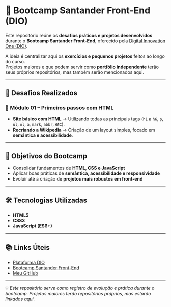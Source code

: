 # 🚀 Bootcamp Santander Front-End (DIO)

Este repositório reúne os **desafios práticos e projetos desenvolvidos** durante o **Bootcamp Santander Front-End**, oferecido pela [Digital Innovation One (DIO)](https://www.dio.me/).  

A ideia é centralizar aqui os **exercícios e pequenos projetos** feitos ao longo do curso.  
Projetos maiores e que podem servir como **portfólio independente** terão seus próprios repositórios, mas também serão mencionados aqui.  

---

## 📌 Desafios Realizados

### 🔹 Módulo 01 – Primeiros passos com HTML
- **Site básico com HTML** → Utilizando todas as principais tags (`h1` a `h6`, `p`, `ul`, `ol`, `a`, `mark`, `abbr`, etc).  
- **Recriando a Wikipedia** → Criação de um layout simples, focado em **semântica e acessibilidade**.  

---

## 🎯 Objetivos do Bootcamp
- Consolidar fundamentos de **HTML, CSS e JavaScript**  
- Aplicar boas práticas de **semântica, acessibilidade e responsividade**  
- Evoluir até a criação de **projetos mais robustos em front-end**  

---

## 🛠️ Tecnologias Utilizadas
- **HTML5**  
- **CSS3**  
- **JavaScript (ES6+)**  

---

## 📚 Links Úteis
- [Plataforma DIO](https://www.dio.me/)  
- [Bootcamp Santander Front-End](https://assets.santanderopenacademy.com/uploaded/programs/22ad1fc1-96cf-4861-9afb-679299caa63d)  
- [Meu GitHub](https://github.com/GabrielCotrimMiron)  

---

💡 *Este repositório serve como registro de evolução e prática durante o bootcamp. Projetos maiores terão repositórios próprios, mas estarão linkados aqui.*  
